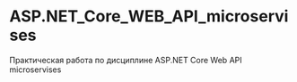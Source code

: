 # ASP.NET_Core_WEB_API_microservises
Практическая работа по дисциплине ASP.NET Core Web API microservises
